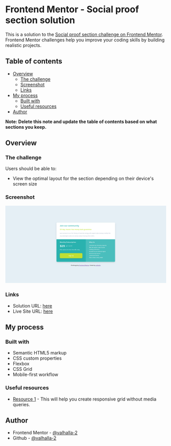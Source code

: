 # Frontend Mentor - Social proof section solution

This is a solution to the [Social proof section challenge on Frontend Mentor](https://www.frontendmentor.io/challenges/social-proof-section-6e0qTv_bA). Frontend Mentor challenges help you improve your coding skills by building realistic projects.

## Table of contents

- [Overview](#overview)
  - [The challenge](#the-challenge)
  - [Screenshot](#screenshot)
  - [Links](#links)
- [My process](#my-process)
  - [Built with](#built-with)
  - [Useful resources](#useful-resources)
- [Author](#author)

**Note: Delete this note and update the table of contents based on what sections you keep.**

## Overview

### The challenge

Users should be able to:

- View the optimal layout for the section depending on their device's screen size

### Screenshot

![](./screenshot.png)

### Links

- Solution URL: [here](https://github.com/Valhalla-2/single-price-grid)
- Live Site URL: [here](https://single-price-grid-challange.netlify.app/)

## My process

### Built with

- Semantic HTML5 markup
- CSS custom properties
- Flexbox
- CSS Grid
- Mobile-first workflow

### Useful resources

- [Resource 1](https://css-tricks.com/look-ma-no-media-queries-responsive-layouts-using-css-grid/) - This will help you create responsive grid without media queries.

## Author

- Frontend Mentor - [@valhalla-2](https://www.frontendmentor.io/profile/Valhalla-2)
- Github - [@valhalla-2](https://github.com/Valhalla-2)


